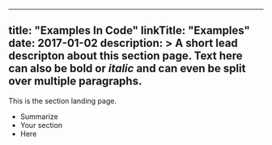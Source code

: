 
---
title: "Examples In Code"
linkTitle: "Examples"
date: 2017-01-02
description: >
  A short lead descripton about this section page. Text here can also be **bold** or _italic_ and can even be split over multiple paragraphs.
---

This is the section landing page.

* Summarize
* Your section
* Here

